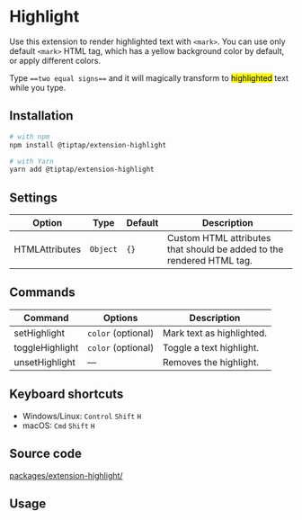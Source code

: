 # Highlight
Use this extension to render highlighted text with `<mark>`. You can use only default `<mark>` HTML tag, which has a yellow background color by default, or apply different colors.

Type `==two equal signs==` and it will magically transform to <mark>highlighted</mark> text while you type.

## Installation
```bash
# with npm
npm install @tiptap/extension-highlight

# with Yarn
yarn add @tiptap/extension-highlight
```

## Settings
| Option         | Type     | Default | Description                                                           |
| -------------- | -------- | ------- | --------------------------------------------------------------------- |
| HTMLAttributes | `Object` | `{}`    | Custom HTML attributes that should be added to the rendered HTML tag. |

## Commands
| Command         | Options            | Description               |
| --------------- | ------------------ | ------------------------- |
| setHighlight    | `color` (optional) | Mark text as highlighted. |
| toggleHighlight | `color` (optional) | Toggle a text highlight.  |
| unsetHighlight  | —                  | Removes the highlight.    |

## Keyboard shortcuts
* Windows/Linux: `Control`&nbsp;`Shift`&nbsp;`H`
* macOS: `Cmd`&nbsp;`Shift`&nbsp;`H`

## Source code
[packages/extension-highlight/](https://github.com/ueberdosis/tiptap-next/blob/main/packages/extension-highlight/)

## Usage
<demo name="Marks/Highlight" highlight="3-8,48,67" />
